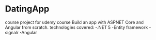 # DatingApp
course project for udemy course Build an app with ASPNET Core and Angular from scratch.
technologies covered:
-.NET 5
-Entity framework
-signalr
-Angular
